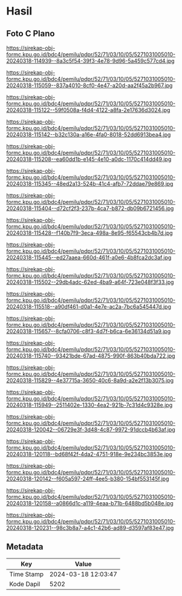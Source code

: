 # Hasil

## Foto C Plano

https://sirekap-obj-formc.kpu.go.id/bdc4/pemilu/pdpr/52/71/03/10/05/5271031005010-20240318-114939--8a3c5f54-39f3-4e78-9d96-5a459c577cd4.jpg

https://sirekap-obj-formc.kpu.go.id/bdc4/pemilu/pdpr/52/71/03/10/05/5271031005010-20240318-115059--837a4010-8cf0-4e47-a20d-aa2f45a2b967.jpg

https://sirekap-obj-formc.kpu.go.id/bdc4/pemilu/pdpr/52/71/03/10/05/5271031005010-20240318-115122--59f0508a-f4d4-4122-a8fa-2e17636d3024.jpg

https://sirekap-obj-formc.kpu.go.id/bdc4/pemilu/pdpr/52/71/03/10/05/5271031005010-20240318-115142--b32c130a-a16e-4fa0-8018-52dd6913bea4.jpg

https://sirekap-obj-formc.kpu.go.id/bdc4/pemilu/pdpr/52/71/03/10/05/5271031005010-20240318-115208--ea60dd1b-e145-4e10-a0dc-1170c414dd49.jpg

https://sirekap-obj-formc.kpu.go.id/bdc4/pemilu/pdpr/52/71/03/10/05/5271031005010-20240318-115345--48ed2a13-524b-41c4-afb7-72ddae79e869.jpg

https://sirekap-obj-formc.kpu.go.id/bdc4/pemilu/pdpr/52/71/03/10/05/5271031005010-20240318-115404--d72cf2f3-237b-4ca7-b872-db09b6721456.jpg

https://sirekap-obj-formc.kpu.go.id/bdc4/pemilu/pdpr/52/71/03/10/05/5271031005010-20240318-115428--f140b7f9-3eca-498a-8e95-f65543cb4b7d.jpg

https://sirekap-obj-formc.kpu.go.id/bdc4/pemilu/pdpr/52/71/03/10/05/5271031005010-20240318-115445--ed27aaea-660d-461f-a0e6-4b8fca2dc3af.jpg

https://sirekap-obj-formc.kpu.go.id/bdc4/pemilu/pdpr/52/71/03/10/05/5271031005010-20240318-115502--29db4adc-62ed-4ba9-a64f-723e048f3f33.jpg

https://sirekap-obj-formc.kpu.go.id/bdc4/pemilu/pdpr/52/71/03/10/05/5271031005010-20240318-115518--a90df461-d0a1-4e7e-ac2a-7bc6a545447d.jpg

https://sirekap-obj-formc.kpu.go.id/bdc4/pemilu/pdpr/52/71/03/10/05/5271031005010-20240318-115657--8cfa0706-c8f3-4d7f-b6ca-6e36134d51a9.jpg

https://sirekap-obj-formc.kpu.go.id/bdc4/pemilu/pdpr/52/71/03/10/05/5271031005010-20240318-115740--93421bde-67ad-4875-990f-863b40bda722.jpg

https://sirekap-obj-formc.kpu.go.id/bdc4/pemilu/pdpr/52/71/03/10/05/5271031005010-20240318-115829--4e37715a-3650-40c6-8a9d-a2e2f13b3075.jpg

https://sirekap-obj-formc.kpu.go.id/bdc4/pemilu/pdpr/52/71/03/10/05/5271031005010-20240318-115949--2511402e-1330-4ea2-921b-7c31d4c9328e.jpg

https://sirekap-obj-formc.kpu.go.id/bdc4/pemilu/pdpr/52/71/03/10/05/5271031005010-20240318-120042--06729e3f-3d48-4c87-9972-91dccb4b63af.jpg

https://sirekap-obj-formc.kpu.go.id/bdc4/pemilu/pdpr/52/71/03/10/05/5271031005010-20240318-120118--bd68f42f-4da2-4751-918e-9e234bc3853e.jpg

https://sirekap-obj-formc.kpu.go.id/bdc4/pemilu/pdpr/52/71/03/10/05/5271031005010-20240318-120142--f605a597-24ff-4ee5-b380-154bf553145f.jpg

https://sirekap-obj-formc.kpu.go.id/bdc4/pemilu/pdpr/52/71/03/10/05/5271031005010-20240318-120158--a0866d1c-a119-4eaa-b71b-6488bd5b048e.jpg

https://sirekap-obj-formc.kpu.go.id/bdc4/pemilu/pdpr/52/71/03/10/05/5271031005010-20240318-120231--98c3b8a7-a4c1-42b6-ad89-d3597af83e47.jpg


## Metadata

| Key        | Value               |
| ---------- | ------------------- |
| Time Stamp | 2024-03-18 12:03:47 |
| Kode Dapil | 5202                |




